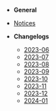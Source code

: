 
-  **General**
  - [Notices](docs/home.md)

- **Changelogs**
  - [2023-06](docs/changelog/2023-06.md)
  - [2023-07](docs/changelog/2023-07.md)
  - [2023-08](docs/changelog/2023-08.md)
  - [2023-09](docs/changelog/2023-09.md)
  - [2023-10](docs/changelog/2023-10.md)
  - [2023-11](docs/changelog/2023-11.md)
  - [2023-12](docs/changelog/2023-12.md)
  - [2024-01](docs/changelog/2024-01.md)